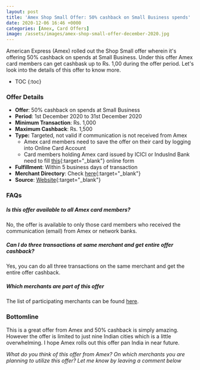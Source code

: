 ```yaml
---
layout: post
title: 'Amex Shop Small Offer: 50% cashback on Small Business spends'
date: 2020-12-06 16:46 +0000
categories: [Amex, Card Offers]
image: /assets/images/amex-shop-small-offer-december-2020.jpg
---
```


American Express (Amex) rolled out the Shop Small offer wherein it's offering 50% cashback on spends at Small Business. Under this offer Amex card members can get cashbask up to Rs. 1,00 during the offer period. Let's look into the details of this offer to know more.

<!-- prettier-ignore -->
* TOC
{:toc}

### Offer Details

- **Offer**: 50% cashback on spends at Small Business
- **Period**: 1st December 2020 to 31st December 2020
- **Minimum Transaction**: Rs. 1,000
- **Maximum Cashback**: Rs. 1,500
- **Type:** Targeted, not valid if communication is not received from Amex
  - Amex card members need to save the offer on their card by logging into Online Card Account
  - Card members holding Amex card issued by ICICI or IndusInd Bank need to fill [this](https://offerenroll.americanexpress.com/enroll/EnrollmentSitePage?offer=99245ShopSmallDecember){:target="\_blank"} online form
- **Fulfillment**: Within 5 business days of transaction
- **Merchant Directory**: Check [here](https://www.americanexpress.com/en-in/benefits/shop-small/merchants/){:target="\_blank"}
- **Source**: [Website](https://www.americanexpress.com/en-in/benefits/shop-small/){:target="\_blank"}

### FAQs

<div itemscope itemtype="https://schema.org/FAQPage">
<div itemscope itemprop="mainEntity" itemtype="https://schema.org/Question">
   <h5 itemprop="name">Is this offer available to all Amex card members?</h5>
   <div itemscope itemprop="acceptedAnswer" itemtype="https://schema.org/Answer">
      <div itemprop="text">
        No, the offer is available to only those card members who received the communication (email) from Amex or network banks.
      </div>
   </div>
</div>
<div itemscope itemprop="mainEntity" itemtype="https://schema.org/Question">
   <h5 itemprop="name">Can I do three transactions at same merchant and get entire offer cashback?</h5>
   <div itemscope itemprop="acceptedAnswer" itemtype="https://schema.org/Answer">
      <div itemprop="text">
         Yes, you can do all three transactions on the same merchant and get the entire offer cashback.
      </div>
   </div>
</div>
<div itemscope itemprop="mainEntity" itemtype="https://schema.org/Question">
   <h5 itemprop="name">Which merchants are part of this offer</h5>
   <div itemscope itemprop="acceptedAnswer" itemtype="https://schema.org/Answer">
      <div itemprop="text">
         The list of participating merchants can be found <a href="https://www.americanexpress.com/en-in/benefits/shop-small/merchants/" target="_blank">here</a>.
      </div>
   </div>
</div>
</div>
 
### Bottomline
 
This is a great offer from Amex and 50% cashback is simply amazing. However the offer is limited to just nine Indian cities which is a little overwhelming. I hope Amex rolls out this offer pan India in near future.
 
_What do you think of this offer from Amex? On which merchants you are planning to utilize this offer? Let me know by leaving a comment below_
